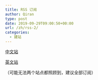 ```yaml
---
title: RSS 订阅
author: Qiran
type: post
date: 2019-09-29T09:00:50+00:00
url: /zh/rss-2/
categories:
  - 建站
---
```

[中文站](/zh/index.xml)

[英文站](/index.xml)

（可能无法两个站点都照顾到，建议全部订阅）
